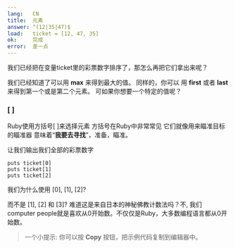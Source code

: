 ```yaml
---
lang:   CN
title:  元素
answer: ^(12|35|47)$
load:   ticket = [12, 47, 35]
ok:     完成
error:  差一点
---
```


我们已经把在变量ticket里的彩票数字排序了，那怎么再把它们拿出来呢？

我们已经知道了可以用 __max__ 来得到最大的值。
同样的，你可以
用 __first__ 或者 __last__ 来得到第一个或是第二个元素。
可如果你想要一个特定的值呢？

### [ ]
Ruby使用方括号[ ]来选择元素
方括号在Ruby中非常常见
它们就像用来瞄准目标的瞄准器
意味着“__我要去寻找__”，准备，瞄准。

让我们输出我们全部的彩票数字

    puts ticket[0]
    puts ticket[1]
    puts ticket[2]

我们为什么使用 [0], [1], [2]?

而不是 [1], [2] 和 [3]? 难道这是来自日本的神秘佛教计数法吗？不, 我们computer people就是喜欢从0开始数。不仅仅是Ruby，大多数编程语言都从0开始数。

> 一个小提示: 你可以按 __Copy__ 按钮，把示例代码复制到编辑器中。
